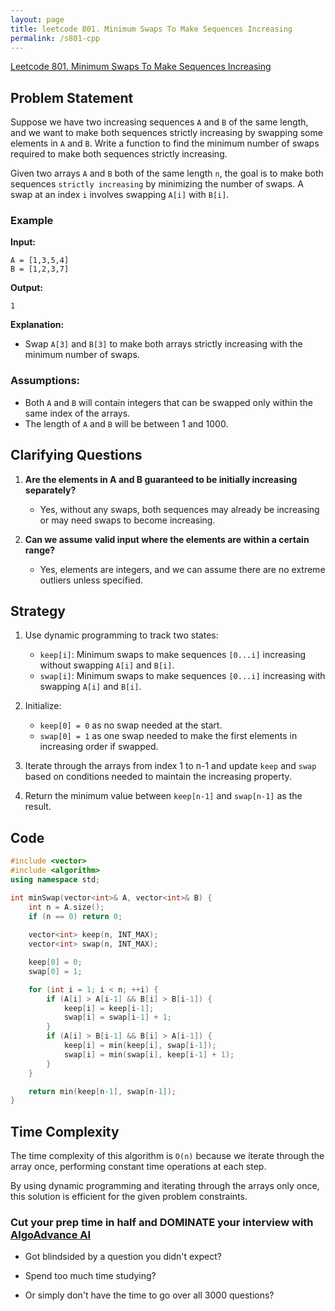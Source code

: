 ```yaml
---
layout: page
title: leetcode 801. Minimum Swaps To Make Sequences Increasing
permalink: /s801-cpp
---
```

[Leetcode 801. Minimum Swaps To Make Sequences Increasing](https://algoadvance.github.io/algoadvance/l801)
## Problem Statement

Suppose we have two increasing sequences `A` and `B` of the same length, and we want to make both sequences strictly increasing by swapping some elements in `A` and `B`. Write a function to find the minimum number of swaps required to make both sequences strictly increasing.

Given two arrays `A` and `B` both of the same length `n`, the goal is to make both sequences `strictly increasing` by minimizing the number of swaps. A swap at an index `i` involves swapping `A[i]` with `B[i]`.

### Example

**Input:**
```
A = [1,3,5,4]
B = [1,2,3,7]
```
**Output:**
```
1
```
**Explanation:** 
- Swap `A[3]` and `B[3]` to make both arrays strictly increasing with the minimum number of swaps.

### Assumptions:

- Both `A` and `B` will contain integers that can be swapped only within the same index of the arrays.
- The length of `A` and `B` will be between 1 and 1000.

## Clarifying Questions

1. **Are the elements in A and B guaranteed to be initially increasing separately?**
   - Yes, without any swaps, both sequences may already be increasing or may need swaps to become increasing.
   
2. **Can we assume valid input where the elements are within a certain range?**
   - Yes, elements are integers, and we can assume there are no extreme outliers unless specified.

## Strategy

1. Use dynamic programming to track two states:
   - `keep[i]`: Minimum swaps to make sequences `[0...i]` increasing without swapping `A[i]` and `B[i]`.
   - `swap[i]`: Minimum swaps to make sequences `[0...i]` increasing with swapping `A[i]` and `B[i]`.

2. Initialize:
   - `keep[0] = 0` as no swap needed at the start.
   - `swap[0] = 1` as one swap needed to make the first elements in increasing order if swapped.

3. Iterate through the arrays from index 1 to n-1 and update `keep` and `swap` based on conditions needed to maintain the increasing property.

4. Return the minimum value between `keep[n-1]` and `swap[n-1]` as the result.

## Code

```cpp
#include <vector>
#include <algorithm>
using namespace std;

int minSwap(vector<int>& A, vector<int>& B) {
    int n = A.size();
    if (n == 0) return 0;
    
    vector<int> keep(n, INT_MAX);
    vector<int> swap(n, INT_MAX);

    keep[0] = 0;
    swap[0] = 1;

    for (int i = 1; i < n; ++i) {
        if (A[i] > A[i-1] && B[i] > B[i-1]) {
            keep[i] = keep[i-1];
            swap[i] = swap[i-1] + 1;
        }
        if (A[i] > B[i-1] && B[i] > A[i-1]) {
            keep[i] = min(keep[i], swap[i-1]);
            swap[i] = min(swap[i], keep[i-1] + 1);
        }
    }

    return min(keep[n-1], swap[n-1]);
}
```

## Time Complexity

The time complexity of this algorithm is `O(n)` because we iterate through the array once, performing constant time operations at each step.

By using dynamic programming and iterating through the arrays only once, this solution is efficient for the given problem constraints.


### Cut your prep time in half and DOMINATE your interview with [AlgoAdvance AI](https://algoAdvance.com)

- Got blindsided by a question you didn't expect?

- Spend too much time studying?

- Or simply don't have the time to go over all 3000 questions?

